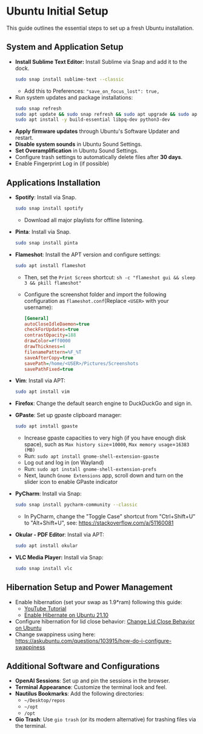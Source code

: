 # Ubuntu Initial Setup

This guide outlines the essential steps to set up a fresh Ubuntu installation.

## System and Application Setup

- **Install Sublime Text Editor:** Install Sublime via Snap and add it to the dock.
  ```bash
  sudo snap install sublime-text --classic
  ```
    - Add this to Preferences: `"save_on_focus_lost": true,`
- Run system updates and package installations:
  ```bash
  sudo snap refresh
  sudo apt update && sudo snap refresh && sudo apt upgrade && sudo apt autoremove
  sudo apt install -y build-essential libpq-dev python3-dev
  ```
- **Apply firmware updates** through Ubuntu's Software Updater and restart.
- **Disable system sounds** in Ubuntu Sound Settings.
- **Set Overamplification** in Ubuntu Sound Settings.
- Configure trash settings to automatically delete files after **30 days**.
- Enable Fingerprint Log in (if possible)

## Applications Installation

- **Spotify**: Install via Snap.
  ```bash
  sudo snap install spotify
  ```
  - Download all major playlists for offline listening.
- **Pinta**: Install via Snap.
  ```bash
  sudo snap install pinta
  ```
- **Flameshot**: Install the APT version and configure settings:
  ```bash
  sudo apt install flameshot
  ```
  - Then, set the `Print Screen` shortcut: `sh -c "flameshot gui && sleep 3 && pkill flameshot"`

  - Configure the screenshot folder and import the following configuration as `flameshot.conf`(Replace `<USER>` with your username):
    ```ini
    [General]
    autoCloseIdleDaemon=true
    checkForUpdates=true
    contrastOpacity=188
    drawColor=#ff0000
    drawThickness=4
    filenamePattern=%F_%T
    saveAfterCopy=true
    savePath=/home/<USER>/Pictures/Screenshots
    savePathFixed=true
    ```

- **Vim**: Install via APT:
  ```bash
  sudo apt install vim
  ```
- **Firefox**: Change the default search engine to DuckDuckGo and sign in.

- **GPaste**: Set up gpaste clipboard manager:
  ```bash
  sudo apt install gpaste
  ```
  - Increase gpaste capacities to very high (if you have enough disk space), such as `Max history size`=`10000`, `Max memory usage`=`16383 (MB)`
  - Run: `sudo apt install gnome-shell-extension-gpaste`
  - Log out and log in (on Wayland)
  - Run: `sudo apt install gnome-shell-extension-prefs`
  - Next, launch `Gnome Extensions` app, scroll down and turn on the slider icon to enable GPaste indicator
- **PyCharm**: Install via Snap:
  ```bash
  sudo snap install pycharm-community --classic
  ```
  - In PyCharm, change the "Toggle Case" shortcut from "Ctrl+Shift+U" to "Alt+Shift+U", see: https://stackoverflow.com/a/51160081
- **Okular - PDF Editor**: Install via APT:
  ```bash
  sudo apt install okular
  ```
- **VLC Media Player:** Install via Snap:
  ```bash
  sudo snap install vlc
  ```

## Hibernation Setup and Power Management

- Enable hibernation (set your swap as 1.9*ram) following this guide:
  - [YouTube Tutorial](https://youtu.be/qJDJHOaM6FE?si=jDcgtN3RAmrs2Q73)
  - [Enable Hibernate on Ubuntu 21.10](https://ubuntuhandbook.org/index.php/2021/08/enable-hibernate-ubuntu-21-10/)
- Configure hibernation for lid close behavior: [Change Lid Close Behavior on Ubuntu](https://ubuntuhandbook.org/index.php/2020/05/lid-close-behavior-ubuntu-20-04/)
- Change swappiness using here: https://askubuntu.com/questions/103915/how-do-i-configure-swappiness
## Additional Software and Configurations

- **OpenAI Sessions**: Set up and pin the sessions in the browser.
- **Terminal Appearance**: Customize the terminal look and feel.
- **Nautilus Bookmarks**: Add the following directories:
    - `~/Desktop/repos`
    - `~/opt`
    - `/opt`
- **Gio Trash**: Use `gio trash` (or its modern alternative) for trashing files via the terminal.
